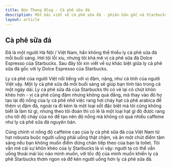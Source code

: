 ```yaml
---
title: Bún Thang Blog - Cà phê sữa đá
description: Một bài viết về cà phê sữa đá - phiên bản gốc và Starbucks
layout: article
---
```


## Cà phê sữa đá

Đã là một người Hà Nội / Việt Nam, hẳn không thể thiếu ly cà phê sữa đá mỗi buổi sáng. Hơi tội
lỗi xíu, nhưng tôi khá mê vị cà phê sữa đá Dolce Espresso của Starbucks. Sau đây tôi xin viết về
sự khác biệt giữa ly cà phê sữa đá gốc với ly Dolce Espresso của Starbucks.

Ly cà phê của người Việt nổi tiếng với vị đậm, nặng, như cá tính của người Việt vậy. Một ly cà phê
sữa đá mỗi buổi sáng sẽ giúp bạn tỉnh táo trong cả một ngày dài. Ly cà phê sữa đá của Starbucks thì
có vẻ lại có chút khôn khéo hơn - vị cà phê cũng đậm nhưng không quá đắng, mà thay vào đó họ tạo
lại độ nồng của ly cà phê nhờ việc rang hơi cháy hạt cà phê arabica để thêm vị đậm đà, ngoài ra đi
kèm là một loại sốt đặc biệt mà tôi cũng không biết là làm từ gì, nhưng theo tôi đoán thì có lẽ là
một loại hạt gì đó được rang cho tới độ cháy của nó để tạo nên độ nồng mà không có quá nhiều caffeine
như ly cà phê sữa đá nguyên bản.

Cũng chính vì nồng độ caffeine cao của ly cà phê sữa đá của Việt Nam từ hạt robusta buộc người uống
phải uống thật chậm, và ăn một chút điểm tâm sáng nếu bạn không muốn điểm dừng chân tiếp theo của
bạn là toilet. Tôi vẫn mê cái sự khôn khéo của ly Starbucks là vì vậy: người ta có thể vẫn uống thoải
mái lúc nào mình muốn, với tốc độ của mình muốn khiến ly cà phê Starbucks thơm ngon và đỡ kén người
uống hơn ly cà phê sữa đá.
